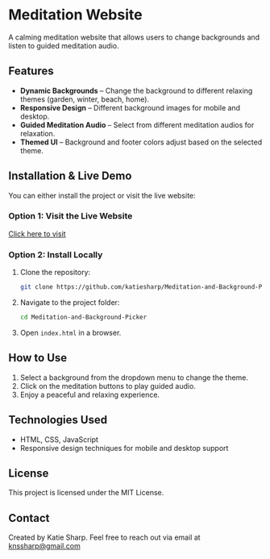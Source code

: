 # Meditation Website

A calming meditation website that allows users to change backgrounds and listen to guided meditation audio.

## Features

- **Dynamic Backgrounds** – Change the background to different relaxing themes (garden, winter, beach, home).
- **Responsive Design** – Different background images for mobile and desktop.
- **Guided Meditation Audio** – Select from different meditation audios for relaxation.
- **Themed UI** – Background and footer colors adjust based on the selected theme.

## Installation & Live Demo

You can either install the project or visit the live website:

### Option 1: Visit the Live Website

[Click here to visit](https://katiesharp.github.io/Meditation-and-Background-Picker/)

### Option 2: Install Locally

1. Clone the repository:
   ```sh
   git clone https://github.com/katiesharp/Meditation-and-Background-Picker.git
   ```
2. Navigate to the project folder:
   ```sh
   cd Meditation-and-Background-Picker
   ```
3. Open `index.html` in a browser.

## How to Use

1. Select a background from the dropdown menu to change the theme.
2. Click on the meditation buttons to play guided audio.
3. Enjoy a peaceful and relaxing experience.

## Technologies Used

- HTML, CSS, JavaScript
- Responsive design techniques for mobile and desktop support

## License

This project is licensed under the MIT License.

## Contact

Created by Katie Sharp. Feel free to reach out via email at knssharp@gmail.com

